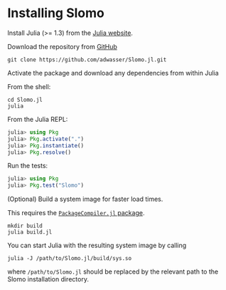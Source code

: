 # Installing Slomo

Install Julia (>= 1.3) from the [Julia website](https://julialang.org/).

Download the repository from [GitHub](https://github.com/adwasser/Slomo.jl)

```shell
git clone https://github.com/adwasser/Slomo.jl.git
```

Activate the package and download any dependencies from within Julia

From the shell:

```shell
cd Slomo.jl
julia
```

From the Julia REPL:
	
```julia
julia> using Pkg
julia> Pkg.activate(".")
julia> Pkg.instantiate()
julia> Pkg.resolve()
```

Run the tests:

```julia
julia> using Pkg
julia> Pkg.test("Slomo")
```

(Optional) Build a system image for faster load times.

This requires the [`PackageCompiler.jl` package](https://github.com/JuliaLang/PackageCompiler.jl).

```shell
mkdir build
julia build.jl
```

You can start Julia with the resulting system image by calling

```shell
julia -J /path/to/Slomo.jl/build/sys.so
```

where `/path/to/Slomo.jl` should be replaced by the relevant path to the Slomo installation directory.
